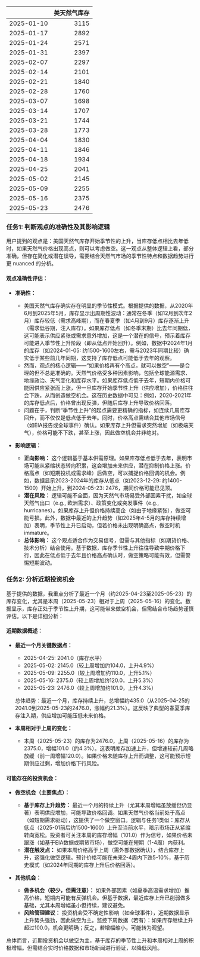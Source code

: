 |            |   美天然气库存 |
|:-----------|---------------:|
| 2025-01-10 |           3115 |
| 2025-01-17 |           2892 |
| 2025-01-24 |           2571 |
| 2025-01-31 |           2397 |
| 2025-02-07 |           2297 |
| 2025-02-14 |           2101 |
| 2025-02-21 |           1840 |
| 2025-02-28 |           1760 |
| 2025-03-07 |           1698 |
| 2025-03-14 |           1707 |
| 2025-03-21 |           1744 |
| 2025-03-28 |           1773 |
| 2025-04-04 |           1830 |
| 2025-04-11 |           1846 |
| 2025-04-18 |           1934 |
| 2025-04-25 |           2041 |
| 2025-05-02 |           2145 |
| 2025-05-09 |           2255 |
| 2025-05-16 |           2375 |
| 2025-05-23 |           2476 |

### 任务1: 判断观点的准确性及其影响逻辑

用户提到的观点是：美国天然气库存开始季节性的上升，当库存低点相比去年低时，如果天然气价格出现高点，则可以考虑做空。这一观点从整体逻辑上看，部分准确，但存在简化或潜在误导，需要结合天然气市场的季节性特点和数据趋势进行更 nuanced 的分析。

#### 观点准确性评估：
- **准确性：** 
  - 美国天然气库存确实存在明显的季节性模式。根据提供的数据，从2020年6月到2025年5月，库存显示出周期性波动：通常在冬季（如12月到次年2月）库存较低（需求高峰期），而在春夏季（如4月到9月）库存逐渐上升（需求低谷期，注入库存）。如果库存低点（如冬季末期）比去年同期低，这可能表示供应紧张或需求意外增加，这是一个潜在的信号，预示着库存可能进入季节性上升阶段（即从低点开始回升）。例如，数据中2024年1月的库存（如2024-01-05: 约1500-1600左右，需与2023年同期比较）确实低于某些前几年同期，这支持了库存低点可能低于去年的观察。
  - 然而，观点的核心逻辑——“如果价格再有个高点，就可以做空”——是合理的但不总是准确的。天然气价格受多种因素影响，包括全球能源需求、地缘政治、天气变化和库存水平。如果库存低点低于去年，短期内价格可能因供应紧张而上涨，但一旦库存开始季节性上升（供应增加），价格往往会下跌，从而创造做空机会。这在历史数据中可见：例如，2020-2021年的库存低点后，价格曾出现反弹，但随后库存上升导致价格回落。
  - 问题在于，判断“季节性上升”的起点需要更精确的指标，如连续几周库存回升，而不仅仅是低点低于去年。同时，价格高点需结合其他市场信号（如EIA报告或全球事件）确认。如果库存上升但需求突然增加（如极端天气），价格可能不下跌，甚至上涨，因此做空机会并非绝对。

- **影响逻辑：**
  - **正向影响：** 这个逻辑基于基本供需原理。如果库存低点低于去年，表明市场可能从紧缩状态转向积累，这会增加未来供应，潜在抑制价格上涨。价格高点（如短期投机或需求峰）后做空，可以捕捉价格回调的机会。例如，数据显示2023-2024年的库存从低点（如2023-12-29: 约1400-1500）开始上升，到2024-05-23: 2476，期间价格可能已见顶。
  - **潜在风险：** 逻辑可能不全面，因为天然气市场易受外部因素干扰，如全球天然气出口（e.g., 欧洲需求）、政策变化或突发事件（e.g.,  hurricanes）。如果库存上升但价格持续高企（如由于地缘紧张），做空可能亏损。此外，数据中最近的上升趋势（如2025年4-5月的库存持续增加）表明，季节性上升已启动，但若价格未出现明确高点，做空时机 immature。
  - **总体影响：** 这个观点适合作为交易信号，但需与其他指标（如期货价格、技术分析）结合使用。基于数据，库存季节性上升往往导致中期价格下行，因此在低点低于去年且价格高点确认时，做空策略可能有效，但需警惕短期波动。

### 任务2: 分析近期投资机会

基于提供的数据，我重点分析了最近一个月（约2025-04-23至2025-05-23）的库存变化，尤其是本周（2025-05-23）相对于上周（2025-05-16）的变化。数据显示，库存正处于季节性上升期，这可能带来做空机会，但需结合市场趋势谨慎评估。以下是详细分析：

#### 近期数据概述：
- **最近一个月关键数据点：**
  - 2025-04-25: 2041.0（库存水平）
  - 2025-05-02: 2145.0（较上周增加约104.0，上升4.9%）
  - 2025-05-09: 2255.0（较上周增加约110.0，上升5.1%）
  - 2025-05-16: 2375.0（较上周增加约120.0，上升5.3%）
  - 2025-05-23: 2476.0（较上周增加约101.0，上升4.3%）
  
  总体趋势：最近一个月，库存持续上升，总增幅约435.0（从2025-04-25的2041.0到2025-05-23的2476.0，涨幅约21.3%）。这反映了典型的春夏季库存注入期，供应增加可能压低未来价格。

- **本周相对于上周的变化：**
  - 本周（2025-05-23）的库存为2476.0，上周（2025-05-16）的库存为2375.0，增幅101.0（约4.3%）。这表明库存加速上升，但增速较前几周略放缓（前一周增幅120.0）。如果价格未随库存上升而调整，这可能预示短期供应过剩，增加价格下行风险。

#### 可能存在的投资机会：
- **做空机会（主要焦点）：**
  - **基于库存上升趋势：** 最近一个月的持续上升（尤其本周增幅虽放缓但仍显著）表明供应增加，可能导致价格回调。如果天然气价格当前处于高点（如短期需求驱动），这提供了一个做空窗口。逻辑与任务1类似：库存从低点（2025-01前后约1500-1600）上升至当前水平，暗示市场正从紧缩转向宽松。投资者可关注本周的库存增幅（101.0）作为信号，如果价格未跟涨（如基于EIA数据或期货市场），做空可能在短期（1-4周）内获利。
  - **潜在触发点：** 如果本周价格高于上周（需外部数据确认），结合库存上升，这强化做空逻辑。预计价格可能在未来2-4周内下跌5-10%，基于历史模式（如2024年同期的库存上升后价格回落）。

- **其他机会：**
  - **做多机会（较少，但需注意）：** 如果外部因素（如夏季高温需求增加）推高价格，短期内可能有反弹机会。但基于数据，最近库存上升已削弱做多基础，尤其本周增幅虽小但持续，建议避免。
  - **风险管理建议：** 投资机会受不确定性影响（如全球事件），近期数据显示上升势头强劲，因此做空为主。监控下周数据（若有）：如果库存继续上升超过100.0，机会更明确；反之，若增幅缩小，可能转为观望。

总体而言，近期投资机会以做空为主，基于库存的季节性上升和本周相对上周的积极增幅。但需结合实时价格数据和市场新闻进行验证，以降低风险。